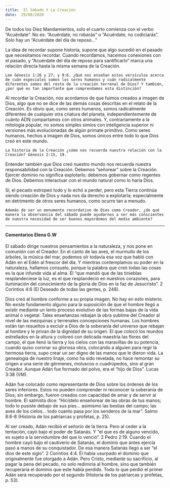 ```yaml
---
title:  El Sábado Y La Creación
date:  29/08/2020
---
```


De todos los Diez Mandamientos, solo el cuarto comienza con el verbo “Acuérdate”. No es: “Acuérdate, no robarás” o “Acuérdate, no codiciarás”. Solo hay un “Acuérdate del día de reposo...”

La idea de recordar supone historia, supone que algo sucedió en el pasado que necesitamos recordar. Cuando recordamos, hacemos conexiones con el pasado, y “Acuérdate del día de reposo para santificarlo” marca una relación directa hasta la misma semana de la Creación.

`Lee Génesis 1:26 y 27; y 9:6. ¿Qué nos enseñan estos versículos acerca de cuán especiales somos los seres humanos y cuán radicalmente diferentes somos del resto de la creación terrenal de Dios? Y también, ¿por qué es tan importante que comprendamos esta distinción?`

Al recordar la Creación, nos acordamos de que fuimos creados a imagen de Dios, algo que no se dice de las demás cosas descritas en el relato de la Creación. Es obvio que, como seres humanos, somos radicalmente diferentes de cualquier otra criatura del planeta, independientemente de cuánto ADN compartamos con otros animales. Y, contrariamente a la mitología popular, no somos simples simios con inteligencia superior ni versiones más evolucionadas de algún primate primitivo. Como seres humanos, hechos a imagen de Dios, somos únicos entre todo lo que Dios creó en este mundo.

`La historia de la Creación ¿cómo nos recuerda nuestra relación con la Creación? Génesis 2:15, 19.`

Entender también que Dios creó nuestro mundo nos recuerda nuestra responsabilidad con la Creación. Debemos “señorear” sobre la Creación. Ejercer dominio no significa explotarlo; debemos gobernar como regentes de Dios. Debemos interactuar con el mundo natural como lo haría Dios.

Sí, el pecado estropeó todo y lo echó a perder, pero esta Tierra continúa siendo creación de Dios y nada nos da derecho a explotarla; especialmente en detrimento de otros seres humanos, como ocurre tan a menudo.

`Además de ser un monumento recordativo de Dios como Creador, ¿de qué manera la observancia del sábado puede ayudarnos a ser más conscientes de nuestra necesidad de ser buenos mayordomos del medio ambiente?`

---

#### Comentarios Elena G.W

El sábado dirige nuestros pensamientos a la naturaleza, y nos pone en comunión con el Creador. En el canto de las aves, el murmullo de los árboles, la música del mar, podemos oír todavía esa voz que habló con Adán en el Edén al frescor del día. Y mientras contemplamos su poder en la naturaleza, hallamos consuelo, porque la palabra que creó todas las cosas es la que infunde vida al alma. El “que mandó que de las tinieblas resplandeciese la luz, es el que resplandeció en nuestros corazones, para iluminación del conocimiento de la gloria de Dios en la faz de Jesucristo”. 2 Corintios 4:6 (El Deseado de todas las gentes, p. 248).

Dios creó al hombre conforme a su propia imagen. No hay en esto misterio. No existe fundamento alguno para la suposición de que el hombre llegó a existir mediante un lento proceso evolutivo de las formas bajas de la vida animal o vegetal. Tales enseñanzas rebajan la obra sublime del Creador al nivel de las mezquinas y terrenales concepciones humanas. Los hombres están tan resueltos a excluir a Dios de la soberanía del universo que rebajan al hombre y le privan de la dignidad de su origen. El que colocó los mundos estrellados en la altura y coloreó con delicada maestría las flores del campo, el que llenó la tierra y los cielos con las maravillas de su potencia, cuando quiso coronar su gloriosa obra, colocando a alguien para regir la hermosa tierra, supo crear un ser digno de las manos que le dieron vida. La genealogía de nuestro linaje, como ha sido revelada, no hace remontar su origen a una serie de gérmenes, moluscos o cuadrúpedos, sino al gran Creador. Aunque Adán fue formado del polvo, era el “hijo de Dios”. Lucas 3:38 (VM).

Adán fue colocado como representante de Dios sobre los órdenes de los seres inferiores. Estos no pueden comprender ni reconocer la soberanía de Dios; sin embargo, fueron creados con capacidad de amar y de servir al hombre. El salmista dice: “Hicístelo enseñorear de las obras de tus manos; todo lo pusiste debajo de sus pies… asimismo las bestias del campo; las aves de los cielos… todo cuanto pasa por los senderos de la mar”. Salmo 8:6-8 (Historia de los patriarcas y profetas, p. 25).

Al ser creado, Adán recibió el señorío de la tierra. Pero al ceder a la tentación, cayó bajo el poder de Satanás. Y “el que es de alguno vencido, es sujeto a la servidumbre del que lo venció”. 2 Pedro 2:19. Cuando el hombre cayó bajo el cautiverio de Satanás, el dominio que antes ejercía pasó a manos de su conquistador. De esa manera Satanás llegó a ser “el dios de este siglo”. 2 Corintios 4:4. Él había usurpado el dominio que originalmente fue otorgado a Adán. Pero Cristo, mediante su sacrificio, al pagar la pena del pecado, no solo redimiría al hombre, sino que también recuperaría el dominio que este había perdido. Todo lo que perdió el primer Adán será recuperado por el segundo (Historia de los patriarcas y profetas, p. 53).